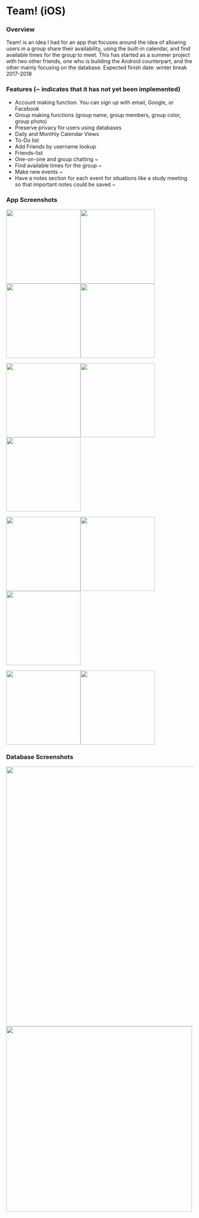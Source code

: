 # Team! (iOS)

### Overview
Team! is an idea I had for an app that focuses around the idea of allowing users in a group share their availability, using the built-in calendar, and find available times for the group to meet. This has started as a summer project with two other friends, one who is building the Android counterpart, and the other mainly focusing on the database. Expected finish date: winter break 2017-2018 

### Features (~ indicates that it has not yet been implemented) 
- Account making function. You can sign up with email, Google, or Facebook 
- Group making functions (group name, group members, group color, group photo) 
- Preserve privacy for users using databases 
- Daily and Monthly Calendar Views 
- To-Do list 
- Add Friends by username lookup
- Friends-list 
- One-on-one and group chatting ~
- Find available times for the group ~
- Make new events ~
- Have a notes section for each event for situations like a study meeting so that important notes could be saved ~

### App Screenshots 

<img src="https://github.com/hyunraekim/team_ios/blob/screenshots/screenshots/Screen%20Shot%202017-11-04%20at%204.13.05%20PM.png" width="200"><img src="https://github.com/hyunraekim/team_ios/blob/screenshots/screenshots/Screen%20Shot%202017-11-04%20at%203.55.47%20PM.png" width="200"> <img src="https://github.com/hyunraekim/team_ios/blob/screenshots/screenshots/Screen%20Shot%202017-11-04%20at%203.56.17%20PM.png" width="200"><img src="https://github.com/hyunraekim/team_ios/blob/screenshots/screenshots/Screen%20Shot%202017-11-04%20at%204.13.15%20PM.png" width="200"> 

<img src="https://github.com/hyunraekim/team_ios/blob/screenshots/screenshots/Screen%20Shot%202017-11-04%20at%203.57.25%20PM.png" width="200"><img src="https://github.com/hyunraekim/team_ios/blob/screenshots/screenshots/Screen%20Shot%202017-11-04%20at%203.57.48%20PM.png" width="200"><img src="https://github.com/hyunraekim/team_ios/blob/screenshots/screenshots/Screen%20Shot%202017-11-04%20at%204.12.53%20PM.png" width="200"> 

<img src="https://github.com/hyunraekim/team_ios/blob/screenshots/screenshots/Screen%20Shot%202017-11-04%20at%203.56.30%20PM.png" width="200"><img src="https://github.com/hyunraekim/team_ios/blob/screenshots/screenshots/Screen%20Shot%202017-11-04%20at%204.00.53%20PM.png" width="200"><img src="https://github.com/hyunraekim/team_ios/blob/screenshots/screenshots/Screen%20Shot%202017-11-04%20at%204.09.42%20PM.png" width="200"> 



<img src="https://github.com/hyunraekim/team_ios/blob/screenshots/screenshots/Screen%20Shot%202017-11-04%20at%204.13.51%20PM.png" width="200"><img src="https://github.com/hyunraekim/team_ios/blob/screenshots/screenshots/Screen%20Shot%202017-11-04%20at%204.14.00%20PM.png" width="200"> 

### Database Screenshots

<img src="https://github.com/hyunraekim/team_ios/blob/screenshots/screenshots/Database%20Capture.PNG" width="700"> 

<img src="https://github.com/hyunraekim/team_ios/blob/screenshots/screenshots/Database%20Capture%202.PNG" width="500"> 
